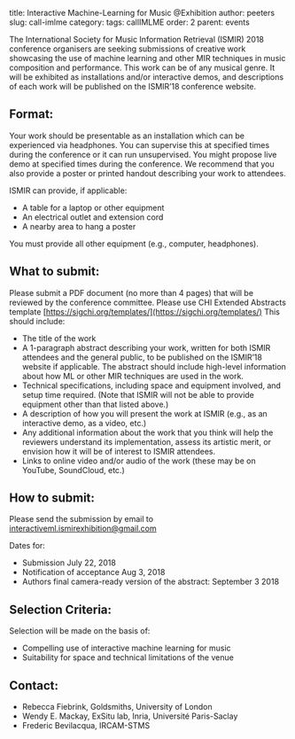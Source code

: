 title: Interactive Machine-Learning for Music @Exhibition
author: peeters
slug: call-imlme
category:
tags: callIMLME
order: 2
parent: events


The International Society for Music Information Retrieval (ISMIR) 2018 conference organisers are seeking submissions of creative work showcasing the use of machine learning and other MIR techniques in music composition and performance. This work can be of any musical genre. It will be exhibited as installations and/or interactive demos, and descriptions of each work will be published on the ISMIR’18 conference website.

## Format:

Your work should be presentable as an installation which can be experienced via headphones. You can supervise this at specified times during the conference or it can run unsupervised. You might propose live demo at specified times during the conference. We recommend that you also provide a poster or printed handout describing your work to attendees.

ISMIR can provide, if applicable:

- A table for a laptop or other equipment
- An electrical outlet and extension cord
- A nearby area to hang a poster


You must provide all other equipment (e.g., computer, headphones).

## What to submit:

Please submit a PDF document (no more than 4 pages) that will be reviewed by the conference committee. Please use CHI Extended Abstracts template [https://sigchi.org/templates/](https://sigchi.org/templates/)
This should include:

- The title of the work
- A 1-paragraph abstract describing your work, written for both ISMIR attendees and the general public, to be published on the ISMIR’18 website if applicable. The abstract should include high-level information about how ML or other MIR techniques are used in the work.
- Technical specifications, including space and equipment involved, and setup time required. (Note that ISMIR will not be able to provide equipment other than that listed above.)
- A description of how you will present the work at ISMIR (e.g., as an interactive demo, as a video, etc.)
- Any additional information about the work that you think will help the reviewers understand its implementation, assess its artistic merit, or envision how it will be of interest to ISMIR attendees.
- Links to online video and/or audio of the work (these may be on YouTube, SoundCloud, etc.)



## How to submit:

Please send the submission by email to [interactiveml.ismirexhibition@gmail.com](mailto:interactiveml.ismirexhibition@gmail.com)

Dates for:

- Submission July 22, 2018
- Notification of acceptance    Aug 3, 2018
- Authors final camera-ready version of the abstract: September 3 2018

## Selection Criteria:

Selection will be made on the basis of:

- Compelling use of interactive machine learning for music
- Suitability for space and technical limitations of the venue


## Contact:

- Rebecca Fiebrink, Goldsmiths, University of London
- Wendy E. Mackay, ExSitu lab, Inria, Université Paris-Saclay
- Frederic Bevilacqua, IRCAM-STMS
